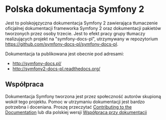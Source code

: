 Polska dokumentacja Symfony 2
=============================

Jest to polskojęzyczna dokumentacja Symfony 2 zawierająca tłumaczenie oficjalnej dokumentacji frameworka Symfony 2 oraz dokumentacji pakietów tworzonych przez osoby trzecie. Jest to efekt pracy grupy tłumaczy realizujących projekt na "symfony-docs-pl",
utrzymywany w repozytorium https://github.com/symfony-docs-pl/symfony-docs-pl.

Dokumentacja ta publikowana jest obecnie pod adresami:
* http://symfony-docs.pl/
* http://symfony2-docs-pl.readthedocs.org/


Współpraca
-----------

Dokumentacja Symfony tworzona jest przez społeczność autorów skupioną wokół tego projektu. Pomoc w utrzymaniu dokumentacji jest bardzo potrzebna i doceniana.
Proszę przeczytać [Contributing to the Documentation](http://symfony.com/doc/current/contributing/documentation/overview.html) 
lub dla polskiej wersji [Współpraca przy dokumentacji](http://symfony-docs.pl/contributing/documentation/overview.html)
